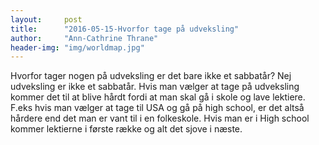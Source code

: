 ```yaml
---
layout:     post
title:      "2016-05-15-Hvorfor tage på udveksling"
author:     "Ann-Cathrine Thrane"
header-img: "img/worldmap.jpg"
---
```

Hvorfor tager nogen på udveksling er det bare ikke et sabbatår? Nej udveksling er ikke et sabbatår.
Hvis man vælger at tage på udveksling kommer det til at blive hårdt fordi at man skal gå i skole og lave lektiere.
F.eks  hvis man vælger at tage til USA og gå på high school, er det altså hårdere end det man er vant til i en folkeskole.
Hvis man er i High school kommer lektierne i første række og alt det sjove i næste. 